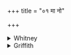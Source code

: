 +++
title = "०१ मा नो"

+++

<details><summary>Whitney</summary>

### Translation
1. Let not the piercers find us, nor let the penetraters find \[us\];  
far from us make the volleys (*śaravyā̀*) fly, dispersing, O Indra.

### Notes
Ppp. combines *mo 'bhi-* in **b**. The rendering of *śaravyā* follows  
the comm., here and to vs. 3 (*śarasaṁhati*).
</details>

<details><summary>Griffith</summary>

Let not the piercers find us, nor let those who wound discover us. O Indra, make the arrows fall, turned, far from us, to every side.
</details>
